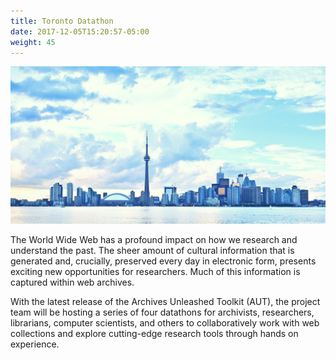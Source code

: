 ```yaml
---
title: Toronto Datathon
date: 2017-12-05T15:20:57-05:00
weight: 45
---
```


![Toronto Skyline](/images/toronto-skyline.png)

The World Wide Web has a profound impact on how we research and understand the past. The sheer amount of cultural information that is generated and, crucially, preserved every day in electronic form, presents exciting new opportunities for researchers. Much of this information is captured within web archives.

With the latest release of the Archives Unleashed Toolkit (AUT), the project team will be hosting a series of four datathons for archivists, researchers, librarians, computer scientists, and others to collaboratively work with web collections and explore cutting-edge research tools through hands on experience.